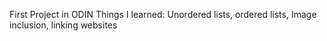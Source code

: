 First Project in ODIN 
Things I learned: Unordered lists, ordered lists, Image inclusion, linking websites